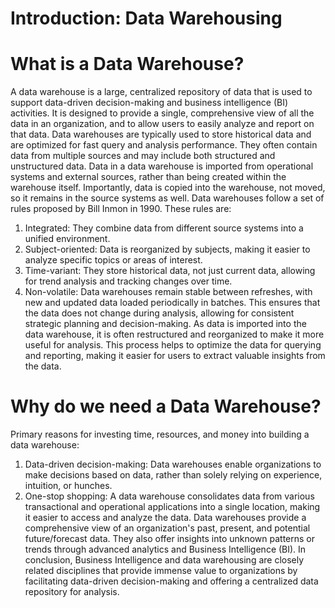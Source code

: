 # Introduction: Data Warehousing

# What is a Data Warehouse?
A data warehouse is a large, centralized repository of data that is used to support data-driven decision-making and business
intelligence (BI) activities. It is designed to provide a single, comprehensive view of all the data in an organization, and to
allow users to easily analyze and report on that data.
Data warehouses are typically used to store historical data and are optimized for fast query and analysis performance. They
often contain data from multiple sources and may include both structured and unstructured data. Data in a data warehouse is
imported from operational systems and external sources, rather than being created within the warehouse itself. Importantly,
data is copied into the warehouse, not moved, so it remains in the source systems as well.
Data warehouses follow a set of rules proposed by Bill Inmon in 1990. These rules are:
1. Integrated: They combine data from different source systems into a unified environment.
2. Subject-oriented: Data is reorganized by subjects, making it easier to analyze specific topics or areas of interest.
3. Time-variant: They store historical data, not just current data, allowing for trend analysis and tracking changes over time.
4. Non-volatile: Data warehouses remain stable between refreshes, with new and updated data loaded periodically in
   batches. This ensures that the data does not change during analysis, allowing for consistent strategic planning and
   decision-making.
   As data is imported into the data warehouse, it is often restructured and reorganized to make it more useful for analysis. This
   process helps to optimize the data for querying and reporting, making it easier for users to extract valuable insights from the
   data.

# Why do we need a Data Warehouse?
Primary reasons for investing time, resources, and money into building a data warehouse:
1. Data-driven decision-making: Data warehouses enable organizations to make decisions based on data, rather than solely
   relying on experience, intuition, or hunches.
2. One-stop shopping: A data warehouse consolidates data from various transactional and operational applications into a
   single location, making it easier to access and analyze the data.
   Data warehouses provide a comprehensive view of an organization's past, present, and potential future/forecast data. They
   also offer insights into unknown patterns or trends through advanced analytics and Business Intelligence (BI). In conclusion,
   Business Intelligence and data warehousing are closely related disciplines that provide immense value to organizations by
   facilitating data-driven decision-making and offering a centralized data repository for analysis.